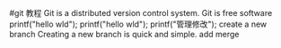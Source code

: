 #git 教程
Git is a distributed version control system.
Git is free software
printf("hello wld");
printf("hello wld");
printf("管理修改");
create a new branch
Creating a new branch is quick and simple.
add merge
